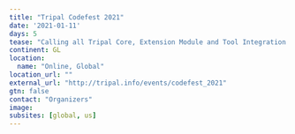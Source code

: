 ```yaml
---
title: "Tripal Codefest 2021"
date: '2021-01-11'
days: 5
tease: "Calling all Tripal Core, Extension Module and Tool Integration Developers!"
continent: GL
location:
  name: "Online, Global"
location_url: ""
external_url: "http://tripal.info/events/codefest_2021"
gtn: false
contact: "Organizers"
image: 
subsites: [global, us]
---
```

